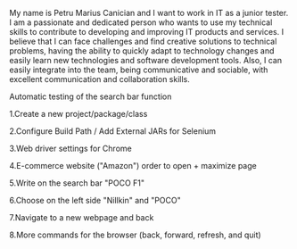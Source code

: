 My name is Petru Marius Canician and I want to work in IT as a junior tester. I am a passionate and dedicated person who wants to use my technical skills to contribute to developing and improving IT products and services.
I believe that I can face challenges and find creative solutions to technical problems, having the ability to quickly adapt to technology changes and easily learn new technologies and software development tools. 
Also, I can easily integrate into the team, being communicative and sociable, with excellent communication and collaboration skills.



Automatic testing of the search bar function

1.Create a new project/package/class

2.Configure Build Path / Add External JARs for Selenium

3.Web driver settings for Chrome

4.E-commerce website ("Amazon") order to open + maximize page

5.Write on the search bar "POCO F1"

6.Choose on the left side "Nillkin" and "POCO"

7.Navigate to a new webpage and back

8.More commands for the browser (back, forward, refresh, and quit)
